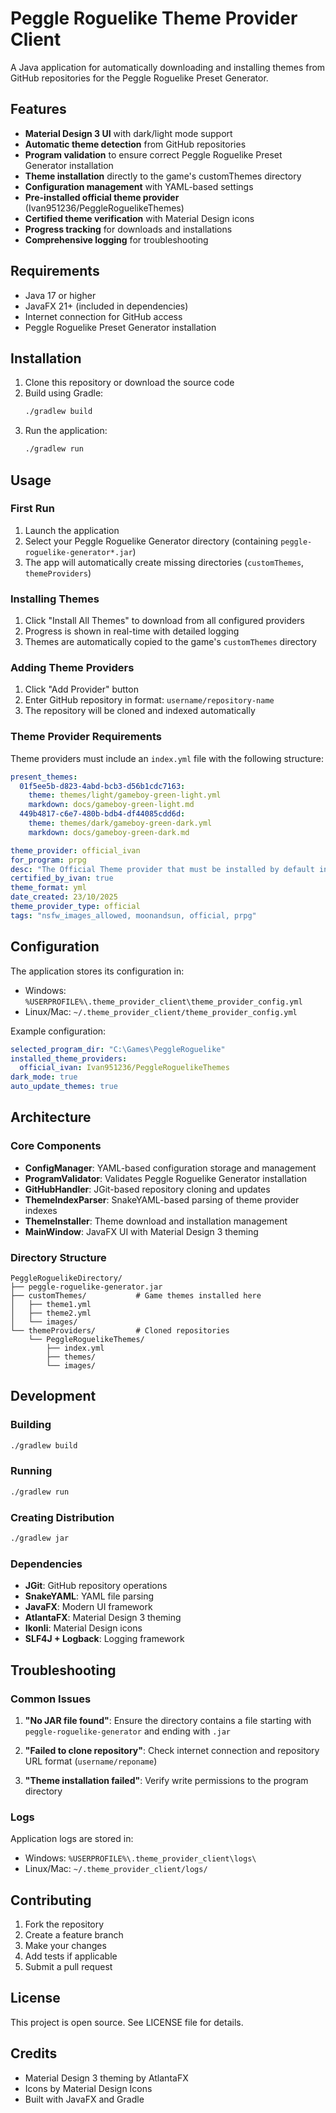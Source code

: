 # Peggle Roguelike Theme Provider Client

A Java application for automatically downloading and installing themes from GitHub repositories for the Peggle Roguelike Preset Generator.

## Features

- **Material Design 3 UI** with dark/light mode support
- **Automatic theme detection** from GitHub repositories 
- **Program validation** to ensure correct Peggle Roguelike Preset Generator installation
- **Theme installation** directly to the game's customThemes directory
- **Configuration management** with YAML-based settings
- **Pre-installed official theme provider** (Ivan951236/PeggleRoguelikeThemes)
- **Certified theme verification** with Material Design icons
- **Progress tracking** for downloads and installations
- **Comprehensive logging** for troubleshooting

## Requirements

- Java 17 or higher
- JavaFX 21+ (included in dependencies)
- Internet connection for GitHub access
- Peggle Roguelike Preset Generator installation

## Installation

1. Clone this repository or download the source code
2. Build using Gradle:
   ```bash
   ./gradlew build
   ```
3. Run the application:
   ```bash
   ./gradlew run
   ```

## Usage

### First Run
1. Launch the application
2. Select your Peggle Roguelike Generator directory (containing `peggle-roguelike-generator*.jar`)
3. The app will automatically create missing directories (`customThemes`, `themeProviders`)

### Installing Themes
1. Click "Install All Themes" to download from all configured providers
2. Progress is shown in real-time with detailed logging
3. Themes are automatically copied to the game's `customThemes` directory

### Adding Theme Providers
1. Click "Add Provider" button
2. Enter GitHub repository in format: `username/repository-name`
3. The repository will be cloned and indexed automatically

### Theme Provider Requirements

Theme providers must include an `index.yml` file with the following structure:

```yaml
present_themes:
  01f5ee5b-d823-4abd-bcb3-d56b1cdc7163:
    theme: themes/light/gameboy-green-light.yml
    markdown: docs/gameboy-green-light.md
  449b4817-c6e7-480b-bdb4-df44085cdd6d:
    theme: themes/dark/gameboy-green-dark.yml
    markdown: docs/gameboy-green-dark.md

theme_provider: official_ivan
for_program: prpg
desc: "The Official Theme provider that must be installed by default in clients"
certified_by_ivan: true
theme_format: yml
date_created: 23/10/2025
theme_provider_type: official
tags: "nsfw_images_allowed, moonandsun, official, prpg"
```

## Configuration

The application stores its configuration in:
- Windows: `%USERPROFILE%\.theme_provider_client\theme_provider_config.yml`
- Linux/Mac: `~/.theme_provider_client/theme_provider_config.yml`

Example configuration:
```yaml
selected_program_dir: "C:\Games\PeggleRoguelike"
installed_theme_providers:
  official_ivan: Ivan951236/PeggleRoguelikeThemes
dark_mode: true
auto_update_themes: true
```

## Architecture

### Core Components

- **ConfigManager**: YAML-based configuration storage and management
- **ProgramValidator**: Validates Peggle Roguelike Generator installation
- **GitHubHandler**: JGit-based repository cloning and updates
- **ThemeIndexParser**: SnakeYAML-based parsing of theme provider indexes
- **ThemeInstaller**: Theme download and installation management
- **MainWindow**: JavaFX UI with Material Design 3 theming

### Directory Structure

```
PeggleRoguelikeDirectory/
├── peggle-roguelike-generator.jar
├── customThemes/           # Game themes installed here
│   ├── theme1.yml
│   ├── theme2.yml
│   └── images/
└── themeProviders/         # Cloned repositories
    └── PeggleRoguelikeThemes/
        ├── index.yml
        ├── themes/
        └── images/
```

## Development

### Building
```bash
./gradlew build
```

### Running
```bash
./gradlew run
```

### Creating Distribution
```bash
./gradlew jar
```

### Dependencies
- **JGit**: GitHub repository operations
- **SnakeYAML**: YAML file parsing
- **JavaFX**: Modern UI framework
- **AtlantaFX**: Material Design 3 theming
- **Ikonli**: Material Design icons
- **SLF4J + Logback**: Logging framework

## Troubleshooting

### Common Issues

1. **"No JAR file found"**: Ensure the directory contains a file starting with `peggle-roguelike-generator` and ending with `.jar`

2. **"Failed to clone repository"**: Check internet connection and repository URL format (`username/reponame`)

3. **"Theme installation failed"**: Verify write permissions to the program directory

### Logs
Application logs are stored in:
- Windows: `%USERPROFILE%\.theme_provider_client\logs\`
- Linux/Mac: `~/.theme_provider_client/logs/`

## Contributing

1. Fork the repository
2. Create a feature branch
3. Make your changes
4. Add tests if applicable
5. Submit a pull request

## License

This project is open source. See LICENSE file for details.

## Credits

- Material Design 3 theming by AtlantaFX
- Icons by Material Design Icons
- Built with JavaFX and Gradle
